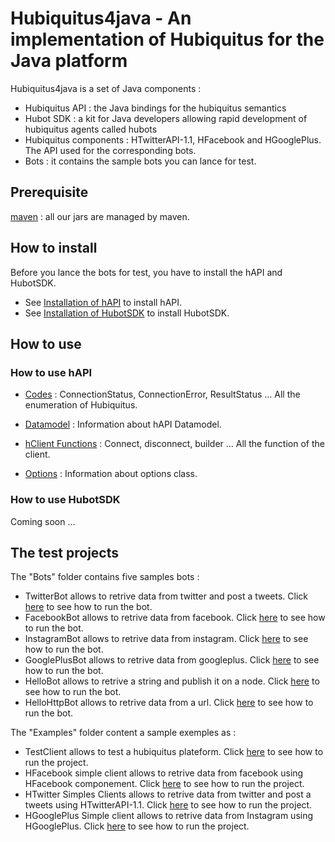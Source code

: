 # Hubiquitus4java - An implementation of Hubiquitus for the Java platform

Hubiquitus4java is a set of Java components :

* Hubiquitus API : the Java bindings for the hubiquitus semantics
* Hubot SDK : a kit for Java developers allowing rapid development of hubiquitus agents called hubots
* Hubiquitus components : HTwitterAPI-1.1, HFacebook and HGooglePlus. The API used for the corresponding bots.
* Bots : it contains the sample bots you can lance for test.


## Prerequisite

[maven](http://maven.apache.org/) : all our jars are managed by maven.

## How to install

Before you lance the bots for test, you have to install the hAPI and HubotSDK.

 * See [Installation of hAPI](https://github.com/hubiquitus/hubiquitus4java/blob/master/doc/hAPI/installation_hapi.md) to install hAPI.
 * See [Installation of HubotSDK](https://github.com/hubiquitus/hubiquitus4java/blob/master/doc/HubotSDK/installation_HubotSDK.md) to install HubotSDK.


## How to use

### How to use hAPI


 * [Codes](https://github.com/hubiquitus/hubiquitus4java/blob/master/doc/hAPI/Codes.md) : ConnectionStatus, ConnectionError, ResultStatus ... All the enumeration of Hubiquitus.



 * [Datamodel](https://github.com/hubiquitus/hubiquitus4java/blob/master/doc/hAPI/hAPI_Datamodel.md) : Information about hAPI Datamodel.



 * [hClient Functions](https://github.com/hubiquitus/hubiquitus4java/blob/master/doc/hAPI/HClient_functions.md) : Connect, disconnect, builder ... All the function of the client.



 * [Options](https://github.com/hubiquitus/hubiquitus4java/blob/master/doc/hAPI/Options.md) : Information about options class.



### How to use HubotSDK

Coming soon ...

## The test projects

The "Bots" folder contains five samples bots :

* TwitterBot allows to retrive data from twitter and post a tweets. Click [here](https://github.com/hubiquitus/hubiquitus4java/blob/master/doc/Bots/installation_TwitterBot.md) to see how to run the bot.
* FacebookBot allows to retrive data from facebook. Click [here](https://github.com/hubiquitus/hubiquitus4java/blob/master/doc/Bots/installation_FacebookBot.md) to see how to run the bot.
* InstagramBot allows to retrive data from instagram. Click [here](https://github.com/hubiquitus/hubiquitus4java/blob/master/doc/Bots/installation_InstagramBot.md) to see how to run the bot.
* GooglePlusBot allows to retrive data from googleplus. Click [here](https://github.com/hubiquitus/hubiquitus4java/blob/master/doc/Bots/installation_GooglePlusBot.md) to see how to run the bot.
* HelloBot allows to retrive a string and publish it on a node. Click [here](https://github.com/hubiquitus/hubiquitus4java/blob/master/doc/Bots/installation_HelloBot.md) to see how to run the bot.
* HelloHttpBot allows to retrive data from a url. Click [here](https://github.com/hubiquitus/hubiquitus4java/blob/master/doc/Bots/installation_HelloHttpBot.md) to see how to run the bot.


The "Examples" folder content a sample exemples as :

* TestClient allows to test a hubiquitus plateform. Click [here](https://github.com/hubiquitus/hubiquitus4java/blob/master/doc/Examples/TestClient.md) to see how to run the project.
* HFacebook simple client allows to retrive data from facebook using HFacebook componement. Click [here](https://github.com/hubiquitus/hubiquitus4java/blob/master/doc/Examples/HFacebookSampleClient.md) to see how to run the project.
* HTwitter Simples Clients allows to retrive data from twitter and post a tweets using HTwitterAPI-1.1. Click [here](https://github.com/hubiquitus/hubiquitus4java/blob/master/doc/Examples/HTwitterAPI%201.1_For_a_Simple_Client.md) to see how to run the project.
* HGooglePlus Simple client allows to retrive data from Instagram using HGooglePlus. Click [here](https://github.com/hubiquitus/hubiquitus4java/blob/master/doc/Examples/HGooglePlusSampleClient.md) to see how to run the project.

